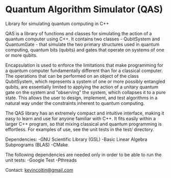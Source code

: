Quantum Algorithm Simulator (QAS)
=================================

Library for simulating quantum computing in C++

QAS is a library of functions and classes for simulating the action of a quantum
computer using C++. It contains two classes - QubitSystem and QuantumGate - that
simulate the two primary structures used in quantum computing, quantum bits 
(qubits) and gates that operate on systems of one or more qubits. 

Encapsulation is used to enforce the limitations that make programming for a 
quantum computer fundamentally different than for a classical computer. The 
operations that can be performed on an object of the class QubitSystem, which 
represents a system of one or more possibly entangled qubits, are essentially 
limited to applying the action of a unitary quantum gate on the system and 
"observing" the system, which collapses it to a pure state. This allows the user
to design, implement, and test algorithms in a natural way under the constraints
inherent to quantum computing. 

The QAS library has an extremely compact and intuitive interface, making it easy
to learn and use for anyone familiar with C++. It fits easily within a larger 
C++ program, so that mixing classical and quantum programming is effortless. For
examples of use, see the unit tests in the test/ directory. 


Dependencies: 
-GNU Scientific Library (GSL)
-Basic Linear Algebra Subprograms (BLAS)
-CMake 

The following dependencies are needed only in order to be able to run the unit 
tests:
-Google Test
-Pthreads 

Contact: kevincoltin@gmail.com



